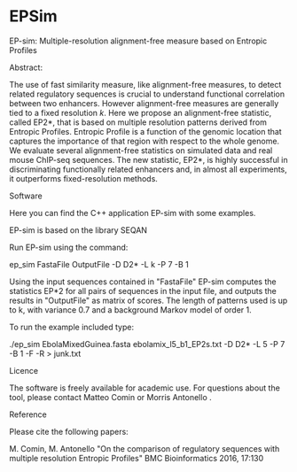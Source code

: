 # EPSim


EP-sim: Multiple-resolution alignment-free measure based on Entropic Profiles

Abstract:

The use of fast similarity measure, like alignment-free measures, to detect related regulatory sequences is crucial to understand functional correlation between two enhancers. However alignment-free measures are generally tied to a fixed resolution $k$. Here we propose an alignment-free statistic, called EP2*, that is based on multiple resolution patterns derived from Entropic Profiles. Entropic Profile is a function of the genomic location that captures the importance of that region with respect to the whole genome. We evaluate several alignment-free statistics on simulated data and real mouse ChIP-seq sequences. The new statistic, EP2*, is highly successful in discriminating functionally related enhancers and, in almost all experiments, it outperforms fixed-resolution methods.

Software

Here you can find the C++ application EP-sim with some examples.

EP-sim is based on the library SEQAN

Run EP-sim using the command:

ep_sim FastaFile OutputFile -D D2* -L k -P 7 -B 1

Using the input sequences contained in "FastaFile" EP-sim computes the statistics EP*2 for all pairs of sequences in the input file, and outputs the results in "OutputFile" as matrix of scores. The length of patterns used is up to k, with variance 0.7 and a background Markov model of order 1.

To run the example included type:

./ep_sim EbolaMixedGuinea.fasta ebolamix_l5_b1_EP2s.txt -D D2* -L 5 -P 7 -B 1 -F -R > junk.txt


Licence

The software is freely available for academic use.
For questions about the tool, please contact Matteo Comin or Morris Antonello .


Reference

Please cite the following papers:

M. Comin, M. Antonello
"On the comparison of regulatory sequences with multiple resolution Entropic Profiles"
BMC Bioinformatics 2016, 17:130

 

 
